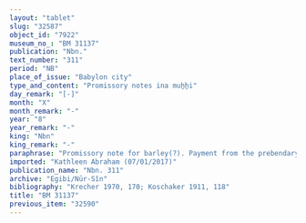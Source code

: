```yaml
---
layout: "tablet"
slug: "32587"
object_id: "7922"
museum_no_: "BM 31137"
publication: "Nbn."
text_number: "311"
period: "NB"
place_of_issue: "Babylon city"
type_and_content: "Promissory notes ina muẖẖi"
day_remark: "[-]"
month: "X"
month_remark: "-"
year: "8"
year_remark: "-"
king: "Nbn"
king_remark: "-"
paraphrase: "Promissory note for barley(?). Payment from the prebendary income<br /> Promissory note for amounts of some agricultural commodity from prebendary income.<br /> <strong>B</strong> owes 0;0.4.0 kor to <strong>A</strong>. He should give 0;0.3.0 out of the 0;0.4.0 kor from (<em>ina</em>) the prebendary income (<em>ma&scaron;&scaron;artu</em>) of the months &Scaron;abāṭ (XI), Addar (XII) and Nisan (I) (Nisan of the following year), while the remaining 0;0.1.0 kor should come from that of the months Ayyār (II), Simān (III) (and) D&ucirc;zu (IV). The previous promissory note is to be considered paid off (<em>hep&ucirc;</em>). Witnesses.<br /> &nbsp;<br /> <strong>A </strong>= Itti-Marduk-balāṭu/Nab&ucirc;-ahhē-iddin//Egibi; <strong>B </strong>= &Scaron;a-p&icirc;-kalbi/Arrabi//&Scaron;ang&ucirc;-Bābili"
imported: "Kathleen Abraham (07/01/2017)"
publication_name: "Nbn. 311"
archive: "Egibi/Nūr-Sîn"
bibliography: "Krecher 1970, 170; Koschaker 1911, 118"
title: "BM 31137"
previous_item: "32590"
---
```

